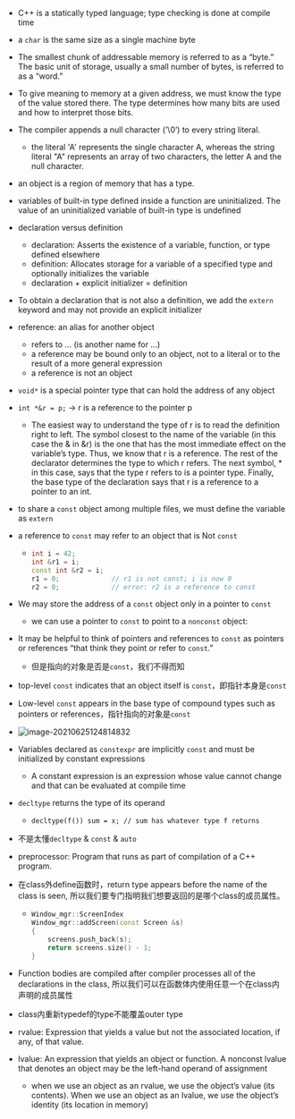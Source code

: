 - C++ is a statically typed language; type checking is done at compile time

- a  `char` is the same size as a single machine byte

- The smallest chunk of addressable memory is referred to as a “byte.” The basic unit of storage, usually a small number of bytes, is referred to as a “word.”

- To give meaning to memory at a given address, we must know the type of the value stored there. The type determines how many bits are used and how to interpret those bits.

- The compiler appends a null character (’\0’) to every string literal.
  
  - the literal 'A' represents the single character A, whereas the string literal "A" represents an array of two characters, the letter A and the null character.
  
- an object is a region of memory that has a type.

- variables of built-in type defined inside a function are uninitialized. The value of an uninitialized variable of built-in type is undefined

- declaration versus definition
  - declaration: Asserts the existence of a variable, function, or type defined elsewhere
  - definition: Allocates storage for a variable of a specified type and optionally initializes the variable
  - declaration + explicit initializer  = definition
  
- To obtain a declaration that is not also a definition, we add the `extern` keyword and may not provide an explicit initializer

- reference: an alias for another object
  - refers to ... (is another name for ...)
  - a reference may be bound only to an object, not to a literal or to the result of a more general expression
  - a reference is not an object
  
- `void*` is a special pointer type that can hold the address of any object

- `int *&r = p;` -> r is a reference to the pointer p
  
  - The easiest way to understand the type of r is to read the definition right to left. The symbol closest to the name of the variable (in this case the & in &r) is the one that has the most immediate effect on the variable’s type. Thus, we know that r is a reference. The rest of the declarator determines the type to which r refers. The next symbol, * in this case, says that the type r refers to is a pointer type. Finally, the base type of the declaration says that r is a reference to a pointer to an int.
  
- to share a `const` object among multiple files, we must define the variable as `extern`

- a reference to `const` may refer to an object that is Not `const`

  - ```c++
    int i = 42;
    int &r1 = i;
    const int &r2 = i;
    r1 = 0;				// r1 is not const; i is now 0
    r2 = 0;				// error: r2 is a reference to const
    ```

- We may store the address of a `const` object only in a pointer to `const`

  - we can use a pointer to `const` to point to a `nonconst` object:

- It may be helpful to think of pointers and references to `const` as pointers or references “that think they point or refer to `const`.”

  - 但是指向的对象是否是`const`，我们不得而知

- top-level `const` indicates that an object itself is `const`，即指针本身是`const`

- Low-level `const` appears in the base type of compound types such as pointers or references，指针指向的对象是`const`

- ![image-20210625124814832](/home/lxx/Documents/books/c++/images/top&low-level-const.png)

- Variables declared as `constexpr` are implicitly `const` and must be initialized by constant expressions

  - A constant expression is an expression whose value cannot change and that can be evaluated at compile time

- `decltype` returns the type of its operand

  - `decltype(f()) sum = x; // sum has whatever type f returns`

- 不是太懂`decltype` & `const` & `auto`

- preprocessor: Program that runs as part of compilation of a C++ program.

- 在class外define函数时，return type appears before the name of the class is seen, 所以我们要专门指明我们想要返回的是哪个class的成员属性。

  - ```c++
    Window_mgr::ScreenIndex
    Window_mgr::addScreen(const Screen &s)
    {
        screens.push_back(s);
        return screens.size() - 1;
    }
    ```

- Function bodies are compiled after compiler processes all of the declarations in the class, 所以我们可以在函数体内使用任意一个在class内声明的成员属性

- class内重新typedef的type不能覆盖outer type

- rvalue: Expression that yields a value but not the associated location, if any, of that value.

- lvalue: An expression that yields an object or function. A nonconst lvalue that denotes an object may be the left-hand operand of assignment

  - when we use an object as an rvalue, we use the object’s value (its contents). When we use an object as an lvalue, we use the object’s identity (its location in memory)